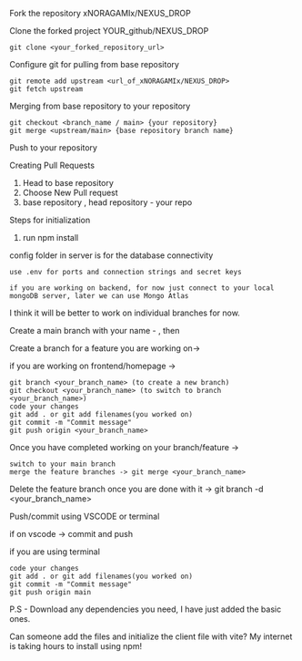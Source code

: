 Fork the repository xNORAGAMIx/NEXUS_DROP

Clone the forked project YOUR_github/NEXUS_DROP 

    git clone <your_forked_repository_url>

Configure git for pulling from base repository

    git remote add upstream <url_of_xNORAGAMIx/NEXUS_DROP>
    git fetch upstream

Merging from base repository to your repository

    git checkout <branch_name / main> {your repository}
    git merge <upstream/main> {base repository branch name}

Push to your repository

Creating Pull Requests
1. Head to base repository
2. Choose New Pull request
3. base repository , head repository - your repo

Steps for initialization
1. run npm install 

config folder in server is for the database connectivity

    use .env for ports and connection strings and secret keys

    if you are working on backend, for now just connect to your local mongoDB server, later we can use Mongo Atlas

I think it will be better to work on individual branches for now.

Create a main branch with your name - , then

Create a branch for a feature you are working on->

if you are working on frontend/homepage ->

    git branch <your_branch_name> (to create a new branch)
    git checkout <your_branch_name> (to switch to branch <your_branch_name>)
    code your changes
    git add . or git add filenames(you worked on)
    git commit -m "Commit message"
    git push origin <your_branch_name>

Once you have completed working on your branch/feature ->

    switch to your main branch
    merge the feature branches -> git merge <your_branch_name>

Delete the feature branch once you are done with it -> git branch -d <your_branch_name>

Push/commit using VSCODE or terminal

if on vscode -> commit and push

if you are using terminal

    code your changes
    git add . or git add filenames(you worked on)
    git commit -m "Commit message"
    git push origin main

P.S - Download any dependencies you need, I have just added the basic ones.

Can someone add the files and initialize the client file with vite?
My internet is taking hours to install using npm!
